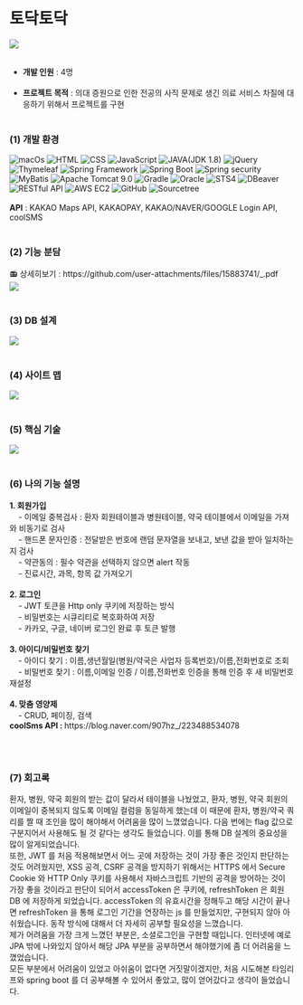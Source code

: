 <h1>토닥토닥</h1>
<img src="https://github.com/907hza/cyworld/assets/145747413/42d3a09b-48b2-4091-aef5-81a88291fbdf">
<br><br>
<ul>
<li><b>개발 인원</b> : 4명 </li></br>
<li><b>프로젝트 목적</b> : 의대 증원으로 인한 전공의 사직 문제로 생긴 의료 서비스 차질에 대응하기 위해서 프로젝트를 구현</li></br>
</ul>
<h3>(1) 개발 환경</h3>
<div>
<img alt="macOs" src="https://img.shields.io/badge/mac%20os-000000?style=for-the-badge&logo=apple&logoColor=white">
<img alt="HTML" src="https://img.shields.io/badge/HTML-239120?style=for-the-badge&logo=html5&logoColor=white">
<img alt="CSS" src="https://img.shields.io/badge/CSS-239120?&style=for-the-badge&logo=css3&logoColor=white">
<img alt="JavaScript" src="https://img.shields.io/badge/JavaScript-F7DF1E?style=for-the-badge&logo=JavaScript&logoColor=white">
<img alt="JAVA(JDK 1.8)" src="https://img.shields.io/badge/Java-ED8B00?style=for-the-badge&logo=openjdk&logoColor=white">
<img alt="jQuery" src="https://img.shields.io/badge/jQuery-0769AD?style=for-the-badge&logo=jquery&logoColor=white">
<img alt="Thymeleaf" src="https://img.shields.io/badge/Thymeleaf-black?style=for-the-badge&logo=Thymeleaf&logoColor=white">
<img alt="Spring Framework" src="https://img.shields.io/badge/Spring-6DB33F?style=for-the-badge&logo=spring&logoColor=white">
<img alt="Spring Boot" src="https://img.shields.io/badge/Spring Boot-6DB33F?style=for-the-badge&logo=Spring Boot&logoColor=white">
<img alt="Spring security" src="https://img.shields.io/badge/Spring security-6DB33F?style=for-the-badge&logo=Spring security&logoColor=white">
<img alt="MyBatis" src ="https://img.shields.io/badge/MyBatis-blue.svg?&style=for-the-badge&logo=MyBatis&logoColor=white"/>
<img alt="Apache Tomcat 9.0" src ="https://img.shields.io/badge/Apache Tomcat-yellow.svg?&style=for-the-badge&logo=Apache Tomcat&logoColor=black"/>
<img alt="Gradle" src ="https://img.shields.io/badge/Gradle-powderblue.svg?&style=for-the-badge&logo=Gradle&logoColor=white"/>
<img alt="Oracle" src ="https://img.shields.io/badge/Oracle-white.svg?&style=for-the-badge&logo=Oracle&logoColor=black"/>
<img alt="STS4" src ="https://img.shields.io/badge/STS4-green.svg?&style=for-the-badge&logo=STS4&logoColor=white"/>
<img alt="DBeaver" src ="https://img.shields.io/badge/DBeaver-red.svg?&style=for-the-badge&logo=DBeaver&logoColor=white"/>
<img alt="RESTful API" src ="https://img.shields.io/badge/RESTful API-powderblue.svg?&style=for-the-badge&logo=RESTful API&logoColor=white"/>
<img alt="AWS EC2" src ="https://img.shields.io/badge/AWS EC2-black.svg?&style=for-the-badge&logo=AWS EC2&logoColor=white"/>
<img alt="GitHub" src ="https://img.shields.io/badge/GitHub-purple.svg?&style=for-the-badge&logo=GitHub&logoColor=white"/>
<img alt="Sourcetree" src ="https://img.shields.io/badge/Sourcetree-navy.svg?&style=for-the-badge&logo=Sourcetree&logoColor=white"/>
</div>
<br><b>API</b> : KAKAO Maps API, KAKAOPAY, KAKAO/NAVER/GOOGLE Login API, coolSMS
<br><br>
<h3>(2) 기능 분담</h3>
<span>📻 상세히보기 : https://github.com/user-attachments/files/15883741/_.pdf</span>
<br>
<img src="https://github.com/907hza/todocTodoc/assets/145747413/e8ceff4e-d4a7-4dab-a055-7ca133cb41e5" >
<br><br>
<h3>(3) DB 설계</h3>
<img src="https://github.com/907hza/todocTodoc/assets/145747413/da9c3dee-a7cf-4bde-8850-bb70af409ce1" />
<br><br>
<h3>(4) 사이트 맵</h3>
<img src="https://github.com/907hza/cyworld/assets/145747413/2aaf0f4d-892e-4b0a-a7fe-63df8f00bf80" >
<br><br>
<h3>(5) 핵심 기술</h3>
<img src="https://github.com/907hza/todocTodoc/assets/145747413/472e8ad8-91a7-4f2c-a410-26746509b1d8" >
<br><br>
<h3>(6) 나의 기능 설명</h3>
<p>
  <b>1. 회원가입</b><br>
  &nbsp;&nbsp;&nbsp;&nbsp;- 이메일 중복검사 : 환자 회원테이블과 병원테이블, 약국 테이블에서 이메일을 가져와 비동기로 검사<br>
  &nbsp;&nbsp;&nbsp;&nbsp;- 핸드폰 문자인증 : 전달받은 번호에 랜덤 문자열을 보내고, 보낸 값을 받아 일치하는지 검사<br>
  &nbsp;&nbsp;&nbsp;&nbsp;- 약관동의 : 필수 약관을 선택하지 않으면 alert 작동<br>
  &nbsp;&nbsp;&nbsp;&nbsp;- 진료시간, 과목, 항목 값 가져오기<br>
  <br><b>2. 로그인</b><br>
  &nbsp;&nbsp;&nbsp;&nbsp;- JWT 토큰을 Http only 쿠키에 저장하는 방식<br>
  &nbsp;&nbsp;&nbsp;&nbsp;- 비밀번호는 시큐리티로 복호화하여 저장<br>
  &nbsp;&nbsp;&nbsp;&nbsp;- 카카오, 구글, 네이버 로그인 완료 후 토큰 발행<br>
  <br><b>3. 아이디/비밀번호 찾기</b><br>
  &nbsp;&nbsp;&nbsp;&nbsp;- 아이디 찾기 : 이름,생년월일(병원/약국은 사업자 등록번호)/이름,전화번호로 조회<br>
  &nbsp;&nbsp;&nbsp;&nbsp;- 비밀번호 찾기 : 이름,이메일 인증 / 이름,전화번호 인증을 통해 인증 후 새 비밀번호 재설정<br>
  <br><b>4. 맞춤 영양제</b><br>
  &nbsp;&nbsp;&nbsp;&nbsp;- CRUD, 페이징, 검색<br>
  <b>coolSms API : </b>https://blog.naver.com/907hz_/223488534078
</p>
<br><br>
<h3>(7) 회고록</h3>
<p>
  환자, 병원, 약국 회원의 받는 값이 달라서 테이블을 나눴었고, 환자, 병원, 약국 회원의 이메일이 중복되지 않도록 이메일 컬럼을 동일하게 했는데 이 때문에 환자, 병원/약국 쿼리를 짤 때 조인을 많이 해야해서 어려움을 많이 느꼈었습니다. 다음 번에는 flag 값으로 구분지어서 사용해도 될 것 같다는 생각도 들었습니다. 이를 통해 DB 설계의 중요성을 많이 알게되었습니다.<br>
또한, JWT 를 처음 적용해보면서 어느 곳에 저장하는 것이 가장 좋은 것인지 판단하는 것도 어려웠지만, XSS 공격, CSRF 공격을 방지하기 위해서는 HTTPS 에서 Secure Cookie 와 HTTP Only 쿠키를 사용해서 자바스크립트 기반의 공격을 방어하는 것이 가장 좋을 것이라고 판단이 되어서 accessToken 은 쿠키에, refreshToken 은 회원 DB 에 저장하게 되었습니다. accessToken 의 유효시간을 정해두고 해당 시간이 끝나면 refreshToken 을 통해 로그인 기간을 연장하는 js 를 만들었지만, 구현되지 않아 아쉬웠습니다. 동작 방식에 대해서 더 자세히 공부할 필요성을 느꼈습니다.<br>
제가 어려움을 가장 크게 느꼈던 부분은, 소셜로그인을 구현할 때입니다. 인터넷에 예로 JPA 밖에 나와있지 않아서 해당 JPA 부분을 공부하면서 해야했기에 좀 더 어려움을 느꼈었습니다.<br> 모든 부분에서 어려움이 있었고 아쉬움이 없다면 거짓말이겠지만, 처음 시도해본 타임리프와 spring boot 를 더 공부해볼 수 있어서 좋았고, 많이 얻어갔다고 생각이 들었습니다.
</p>
